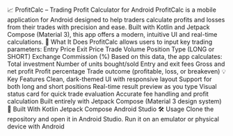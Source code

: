 📈 ProfitCalc – Trading Profit Calculator for Android
ProfitCalc is a mobile application for Android designed to help traders calculate profits and losses from their trades with precision and ease. Built with Kotlin and Jetpack Compose (Material 3), this app offers a modern, intuitive UI and real-time calculations.
🔧 What It Does
ProfitCalc allows users to input key trading parameters:
Entry Price
Exit Price
Trade Volume
Position Type (LONG or SHORT)
Exchange Commission (%)
Based on this data, the app calculates:
Total investment
Number of units bought/sold
Entry and exit fees
Gross and net profit
Profit percentage
Trade outcome (profitable, loss, or breakeven)
💡 Key Features
Clean, dark-themed UI with responsive layout
Support for both long and short positions
Real-time result preview as you type
Visual status card for quick trade evaluation
Accurate fee handling and profit calculation
Built entirely with Jetpack Compose (Material 3 design system)
🚀 Built With
Kotlin
Jetpack Compose
Android Studio
🛠️ Usage
Clone the repository and open it in Android Studio. Run it on an emulator or physical device with Android
